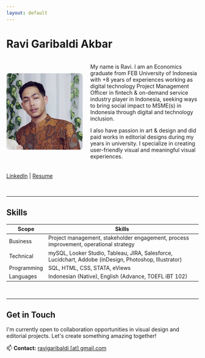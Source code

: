 ```yaml
---
layout: default
---
```

# Ravi Garibaldi Akbar
<div style="display: flex; gap: 20px; align-items: center; margin: 20px 0;">

<img src="/assets/profile.jpg" alt="Ravi Garibaldi" style="width: 200px; border-radius: 8px;">   

  <div>

My name is Ravi. I am an Economics graduate from FEB University of Indonesia with +8 years of experiences working as digital technology Project Management Officer in fintech & on-demand service industry player in Indonesia, seeking ways to bring social impact to MSME(s) in Indonesia through digital and technology inclusion.

I also have passion in art & design and did paid works in editorial designs during my years in university. I specialize in creating user-friendly visual and meaningful visual experiences.

  </div>

</div>

[LinkedIn](https://www.linkedin.com/in/ravigaribaldi/) | [Resume](https://rvgbar.wordpress.com/wp-content/uploads/2025/05/resume-may25.pdf/)

<br />

---

## Skills  


| Scope    | Skills                                                                                          |
|---------|------------------------------------------------------------------------------------------------|
| Business  | Project management, stakeholder engagement, process improvement, operational strategy          |
| Technical | mySQL, Looker Studio, Tableau, JIRA, Salesforce, Lucidchart, Addobe (inDesign, Photoshop, Illustrator)  |
| Programming | SQL, HTML, CSS, STATA, eViews                                                                |
| Languages | Indonesian (Native), English (Advance, TOEFL iBT 102)                                      |
<br />

---

## Get in Touch  
I'm currently open to collaboration opportunities in visual design and editorial projects. Let's create something amazing together!  

📫 **Contact:** [ravigaribaldi [at] gmail.com](mailto:ravigaribaldi@gmail.com)
